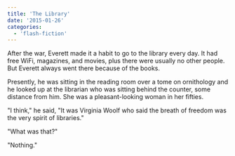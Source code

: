 ```yaml
---
title: 'The Library'
date: '2015-01-26'
categories:
  - 'flash-fiction'
---
```


After the war, Everett made it a habit to go to the library every day. It had
free WiFi, magazines, and movies, plus there were usually no other people. But
Everett always went there because of the books.

<!-- truncate -->


Presently, he was sitting in the reading room over a tome on ornithology and he
looked up at the librarian who was sitting behind the counter, some distance
from him. She was a pleasant-looking woman in her fifties.

"I think," he said, "It was Virginia Woolf who said the breath of freedom was
the very spirit of libraries."

"What was that?"

"Nothing."
